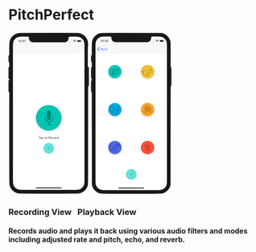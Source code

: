 # PitchPerfect
![Recording View](images/recordingView.png "Recording View")    ![Playback View](images/playbackView.png "Playback View") 
### Recording View &nbsp; Playback View
#### Records audio and plays it back using various audio filters and modes including adjusted rate and pitch, echo, and reverb.
